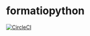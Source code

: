 # formatiopython

[![CircleCI](https://circleci.com/gh/savoirfairelinux/formationpython.svg?style=svg)](https://circleci.com/gh/savoirfairelinux/formationpython)
